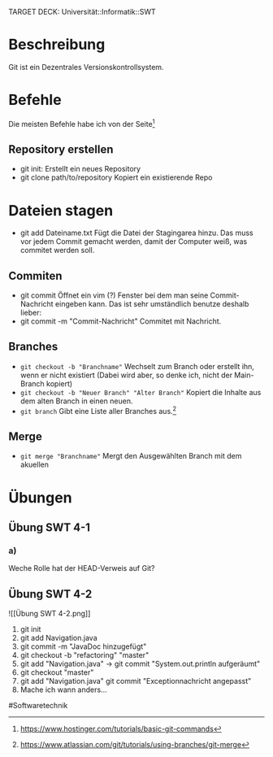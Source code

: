 TARGET DECK: Universität::Informatik::SWT

# Beschreibung
Git ist ein Dezentrales Versionskontrollsystem.

# Befehle
Die meisten Befehle habe ich von der Seite[^1]
## Repository erstellen
- git init: 
Erstellt ein neues Repository
- git clone path/to/repository
Kopiert ein existierende Repo

# Dateien stagen
- git add Dateiname.txt
Fügt die Datei der Stagingarea hinzu. Das muss vor jedem Commit gemacht werden, damit der Computer weiß, was commitet werden soll.

## Commiten
- git commit
Öffnet ein vim (?) Fenster bei dem man seine Commit-Nachricht eingeben kann. Das ist sehr umständlich benutze deshalb lieber:
- git commit -m "Commit-Nachricht"
Commitet mit Nachricht.

## Branches
- ```git checkout -b "Branchname"```
Wechselt zum Branch oder erstellt ihn, wenn er nicht existiert (Dabei wird aber, so denke ich, nicht der Main-Branch kopiert)
- ```git checkout -b "Neuer Branch" "Alter Branch"```
Kopiert die Inhalte aus dem alten Branch in einen neuen.
- ```git branch```
Gibt eine Liste aller Branches aus.[^2]

## Merge
- ```git merge "Branchname"```
Mergt den Ausgewählten Branch mit dem akuellen

# Übungen
## Übung SWT 4-1
### a)
Weche Rolle hat der HEAD-Verweis auf Git?


## Übung SWT 4-2
![[Übung SWT 4-2.png]]
1. git init
2. git add Navigation.java
3. git commit -m "JavaDoc hinzugefügt"
4. git checkout -b "refactoring" "master"
5. git add "Navigation.java" -> git commit "System.out.println aufgeräumt"
6. git checkout "master"
7. git add "Navigation.java"
git commit "Exceptionnachricht angepasst"
8. Mache ich wann anders...




#Softwaretechnik 

[^1]: https://www.hostinger.com/tutorials/basic-git-commands
[^2]: https://www.atlassian.com/git/tutorials/using-branches/git-merge